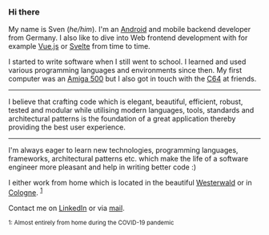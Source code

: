### Hi there

My name is Sven (_he/him_). I'm an [Android](https://android.com) and mobile backend developer from Germany. I also like to dive into Web frontend development with for example [Vue.js](https://vuejs.org/) or [Svelte](https://svelte.dev/) from time to time.

I started to write software when I still went to school. I learned and used various programming languages and environments since then. My first computer was an [Amiga 500](https://en.wikipedia.org/wiki/Amiga_500) but I also got in touch with the [C64](https://en.wikipedia.org/wiki/Commodore_64) at friends.

<hr/>

I believe that crafting code which is elegant, beautiful, efficient, robust, tested and modular while utilising modern languages, tools, standards and architectural patterns is the foundation of a great application thereby providing the best user experience.

<hr/>

I'm always eager to learn new technologies, programming languages, frameworks, architectural patterns etc. which make the life of a software engineer more pleasant and help in writing better code :)

I either work from home which is located in the beautiful [Westerwald](https://en.wikipedia.org/wiki/Westerwald) or in [Cologne](https://en.wikipedia.org/wiki/Cologne). <sup>[1](#footnote1)</sup>

Contact me on [LinkedIn](https://svenjacobs.com) or via [mail](mailto:github@svenjacobs.com).

<sub><a name="#footnote1">1:</a> Almost entirely from home during the COVID-19 pandemic</sub>
